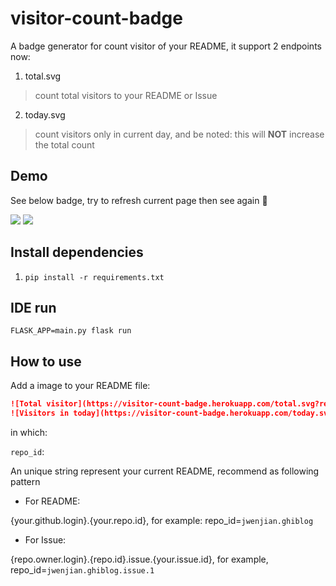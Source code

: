 # visitor-count-badge
A badge generator for count visitor of your README, it support 2 endpoints now:

1. total.svg
> count total visitors to your README or Issue

2. today.svg
> count visitors only in current day, and be noted: this will **NOT** increase the total count

## Demo
See below badge, try to refresh current page then see again :tada:

[![](https://visitor-count-badge.herokuapp.com/total.svg?repo_id=jwenjian.visitor-count-badge)](https://github.com/jwenjian/ghiblog/issues/43)
[![](https://visitor-count-badge.herokuapp.com/today.svg?repo_id=jwenjian.visitor-count-badge)](https://github.com/jwenjian/ghiblog/issues/43)

## Install dependencies

1. `pip install -r requirements.txt`

## IDE run
`FLASK_APP=main.py flask run`

## How to use

Add a image to your README file:

```markdown
![Total visitor](https://visitor-count-badge.herokuapp.com/total.svg?repo_id=)
![Visitors in today](https://visitor-count-badge.herokuapp.com/today.svg?repo_id=)
```

in which:

`repo_id`:

An unique string represent your current README, recommend as following pattern

- For README:

{your.github.login}.{your.repo.id}, for example: repo_id=`jwenjian.ghiblog`

- For Issue:

{repo.owner.login}.{repo.id}.issue.{your.issue.id}, for example, repo_id=`jwenjian.ghiblog.issue.1`
